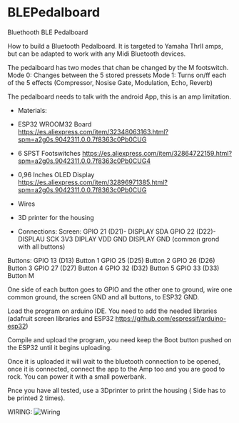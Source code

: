 # BLEPedalboard
Bluethooth BLE Pedalboard

How to build a Bluetooth Pedalboard. It is targeted to Yamaha ThrII amps, but can be adapted to work with any Midi Bluetooth devices.

The pedalboard has two modes that chan be changed by the M footswitch.
Mode 0: Changes between the 5 stored pressets
Mode 1: Turns on/ff each of the 5 effects (Compressor, Nosise Gate, Modulation, Echo, Reverb)

The pedalboard needs to talk with the android App, this is an amp limitation.

* Materials:
 * ESP32 WROOM32 Board https://es.aliexpress.com/item/32348063163.html?spm=a2g0s.9042311.0.0.7f8363c0Pb0CUG
 * 6 SPST Footswitches https://es.aliexpress.com/item/32864722159.html?spm=a2g0s.9042311.0.0.7f8363c0Pb0CUG4
 * 0,96 Inches OLED Display https://es.aliexpress.com/item/32896971385.html?spm=a2g0s.9042311.0.0.7f8363c0Pb0CUG
 * Wires
 * 3D printer for the housing

* Connections:
Screen:
GPIO 21 (D21)- DISPLAY SDA
GPIO 22 (D22)- DISPLAU SCK
3V3 		       DIPLAY  VDD
GND			       DISPLAY GND (common grond with all buttons)

Buttons:
GPIO 13 (D13)		  Button 1
GPIO 25	(D25)	    Button 2
GPIO 26	(D26)	    Button 3
GPIO 27	(D27)	    Button 4
GPIO 32	(D32)	    Button 5
GPIO 33 (D33)     Button M

One side of each button goes to GPIO and the other one to ground, wire one common ground, the screen GND and all buttons, to ESP32 GND.

Load the program on arduino IDE. You need to add the needed libraries (adafruit screen libraries and ESP32 https://github.com/espressif/arduino-esp32)

Compile and upload the program, you need keep the Boot button pushed on the ESP32 until it begins uploading.

Once it is uploaded it will wait to the bluetooth connection to be opened, once it is connected, connect the app to the Amp too and you are good to rock. You can power it with a small powerbank.

Pnce you have all tested, use a 3Dprinter to print the housing ( Side has to be printed 2 times).

WIRING:
![Wiring](images/wiring.jpg)

